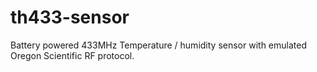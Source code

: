 # th433-sensor
Battery powered 433MHz Temperature / humidity sensor with emulated Oregon Scientific RF protocol.
